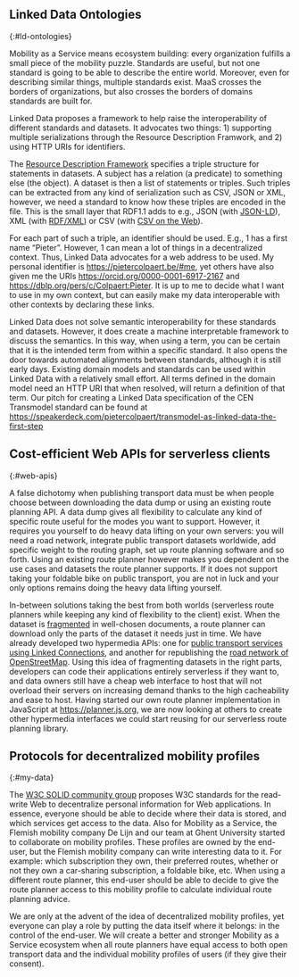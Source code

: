 ## Linked Data Ontologies
{:#ld-ontologies}

Mobility as a Service means ecosystem building: every organization fulfills a small piece of the mobility puzzle. Standards are useful, but not one standard is going to be able to describe the entire world. Moreover, even for describing similar things, multiple standards exist. MaaS crosses the borders of organizations, but also crosses the borders of domains standards are built for.

Linked Data proposes a framework to help raise the interoperability of different standards and datasets. It advocates two things: 1) supporting multiple serializations through the Resource Description Framwork, and 2) using HTTP URIs for identifiers.

The [Resource Description Framework](https://www.w3.org/TR/rdf11-primer/) specifies a triple structure for statements in datasets. A subject has a relation (a predicate) to something else (the object). A dataset is then a list of statements or triples. Such triples can be extracted from any kind of serialization such as CSV, JSON or XML, however, we need a standard to know how these triples are encoded in the file. This is the small layer that RDF1.1 adds to e.g., JSON (with [JSON-LD](https://www.w3.org/2018/jsonld-cg-reports/json-ld/)), XML (with [RDF/XML](https://www.w3.org/TR/rdf-syntax-grammar/)) or CSV (with [CSV on the Web](https://www.w3.org/TR/tabular-data-primer/)).

For each part of such a triple, an identifier should be used. E.g., 1 has a first name “Pieter”. However, 1 can mean a lot of things in a decentralized context. Thus, Linked Data advocates for a web address to be used. My personal identifier is <https://pietercolpaert.be/#me>, yet others have also given me the URIs <https://orcid.org/0000-0001-6917-2167> and <https://dblp.org/pers/c/Colpaert:Pieter>. It is up to me to decide what I want to use in my own context, but can easily make my data interoperable with other contexts by declaring these links.

Linked Data does not solve semantic interoperability for these standards and datasets. However, it does create a machine interpretable framework to discuss the semantics. In this way, when using a term, you can be certain that it is the intended term from within a specific standard. It also opens the door towards automated alignments between standards, although it is still early days. Existing domain models and standards can be used within Linked Data with a relatively small effort. All terms defined in the domain model need an HTTP URI that when resolved, will return a definition of that term. Our pitch for creating a Linked Data specification of the CEN Transmodel standard can be found at https://speakerdeck.com/pietercolpaert/transmodel-as-linked-data-the-first-step

## Cost-efficient Web APIs for serverless clients
{:#web-apis}

A false dichotomy when publishing transport data must be when people choose between downloading the data dump or using an existing route planning API. 
A data dump gives all flexibility to calculate any kind of specific route useful for the modes you want to support.
However, it requires you yourself to do heavy data lifting on your own servers: you will need a road network, integrate public transport datasets worldwide, add specific weight to the routing graph, set up route planning software and so forth.
Using an existing route planner however makes you dependent on the use cases and datasets the route planner supports.
If it does not support taking your foldable bike on public transport, you are not in luck and your only options remains doing the heavy data lifting yourself.

In-between solutions taking the best from both worlds (serverless route planners while keeping any kind of flexibility to the client) exist.
When the dataset is [fragmented](http://linkeddatafragments.org) in well-chosen documents, a route planner can download only the parts of the dataset it needs just in time.
We have already developed two hypermedia APIs: one for [public transport services using Linked Connections](http://linkedconnections.org), and another for republishing the [road network of OpenStreetMap](http://pieter.pm/demo-paper-routable-tiles/). Using this idea of fragmenting datasets in the right parts, developers can code their applications entirely serverless if they want to, and data owners still have a cheap web interface to host that will not overload their servers on increasing demand thanks to the high cacheability and ease to host.
Having started our own route planner implementation in JavaScript at https://planner.js.org, we are now looking at others to create other hypermedia interfaces we could start reusing for our serverless route planning library.

## Protocols for decentralized mobility profiles
{:#my-data}

The [W3C SOLID community group](https://www.w3.org/community/solid/) proposes W3C standards for the read-write Web to decentralize personal information for Web applications.
In essence, everyone should be able to decide where their data is stored, and which services get access to the data.
Also for Mobility as a Service, the Flemish mobility company De Lijn and our team at Ghent University started to collaborate on mobility profiles.
These profiles are owned by the end-user, but the Flemish mobility company can write interesting data to it.
For example: which subscription they own, their preferred routes, whether or not they own a car-sharing subscription, a foldable bike, etc.
When using a different route planner, this end-user should be able to decide to give the route planner access to this mobility profile to calculate individual route planning advice.

We are only at the advent of the idea of decentralized mobility profiles, yet everyone can play a role by putting the data itself where it belongs: in the control of the end-user.
We will create a better and stronger Mobility as a Service ecosystem when all route planners have equal access to both open transport data and the individual mobility profiles of users (if they give their consent).
